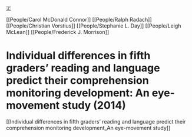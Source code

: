 [🇿](zotero://select/library/items/TK4GFNF5)

[[People/Carol McDonald Connor]] [[People/Ralph Radach]] [[People/Christian Vorstius]] [[People/Stephanie L. Day]] [[People/Leigh McLean]] [[People/Frederick J. Morrison]] 
# Individual differences in fifth graders’ reading and language predict their comprehension monitoring development: An eye-movement study (2014)

[[Individual differences in fifth graders’ reading and language predict their comprehension monitoring development_An eye-movement study]]